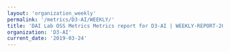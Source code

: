 ```yaml
---
layout: 'organization_weekly'
permalink: '/metrics/D3-AI/WEEKLY/'
title: 'DAI Lab OSS Metrics Metrics report for D3-AI | WEEKLY-REPORT-2019-03-24'
organization: 'D3-AI'
current_date: '2019-03-24'
---
```

